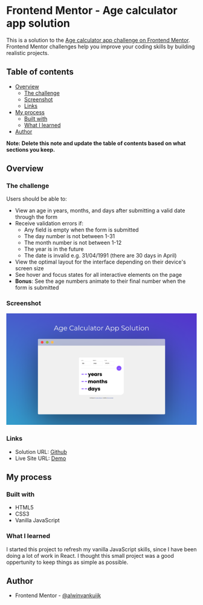 # Frontend Mentor - Age calculator app solution

This is a solution to the [Age calculator app challenge on Frontend Mentor](https://www.frontendmentor.io/challenges/age-calculator-app-dF9DFFpj-Q). Frontend Mentor challenges help you improve your coding skills by building realistic projects.

## Table of contents

- [Overview](#overview)
  - [The challenge](#the-challenge)
  - [Screenshot](#screenshot)
  - [Links](#links)
- [My process](#my-process)
  - [Built with](#built-with)
  - [What I learned](#what-i-learned)
- [Author](#author)

**Note: Delete this note and update the table of contents based on what sections you keep.**

## Overview

### The challenge

Users should be able to:

- View an age in years, months, and days after submitting a valid date through the form
- Receive validation errors if:
  - Any field is empty when the form is submitted
  - The day number is not between 1-31
  - The month number is not between 1-12
  - The year is in the future
  - The date is invalid e.g. 31/04/1991 (there are 30 days in April)
- View the optimal layout for the interface depending on their device's screen size
- See hover and focus states for all interactive elements on the page
- **Bonus**: See the age numbers animate to their final number when the form is submitted

### Screenshot

![](./solution/solution_screenshot.png)

### Links

- Solution URL: [Github](https://github.com/alwinvankuijk/age-calculator-app-main)
- Live Site URL: [Demo](https://alwinvankuijk.github.io/age-calculator-app-main/)

## My process

### Built with

- HTML5
- CSS3
- Vanilla JavaScript

### What I learned

I started this project to refresh my vanilla JavaScript skills, since I have been doing a lot of work in React. I thought this small project was a good oppertunity to keep things as simple as possible.

## Author

- Frontend Mentor - [@alwinvankuijk](https://www.frontendmentor.io/profile/alwinvankuijk)
